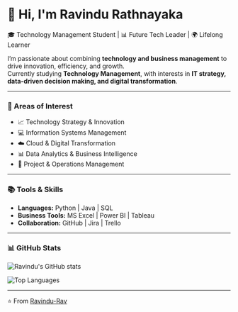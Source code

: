 # 👋 Hi, I'm Ravindu Rathnayaka  

🎓 Technology Management Student | 📊 Future Tech Leader | 🌍 Lifelong Learner  

I’m passionate about combining **technology and business management** to drive innovation, efficiency, and growth.  
Currently studying **Technology Management**, with interests in **IT strategy, data-driven decision making, and digital transformation**.  

---

### 🔧 Areas of Interest
- 📈 Technology Strategy & Innovation  
- 💻 Information Systems Management  
- ☁️ Cloud & Digital Transformation  
- 📊 Data Analytics & Business Intelligence  
- 🤝 Project & Operations Management  

---

### 📚 Tools & Skills
- **Languages:** Python | Java | SQL  
- **Business Tools:** MS Excel | Power BI | Tableau  
- **Collaboration:** GitHub | Jira | Trello  

---

### 📊 GitHub Stats
![Ravindu's GitHub stats](https://github-readme-stats.vercel.app/api?username=Ravindu-Rav&show_icons=true&theme=tokyonight)

![Top Languages](https://github-readme-stats.vercel.app/api/top-langs/?username=Ravindu-Rav&layout=compact&theme=tokyonight)

---


⭐️ From [Ravindu-Rav](https://github.com/Ravindu-Rav)

